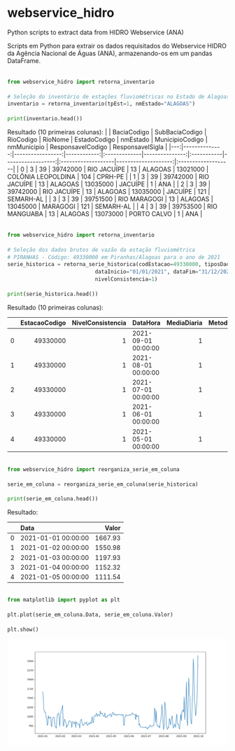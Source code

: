 # webservice_hidro
Python scripts to extract data from HIDRO Webservice (ANA)

Scripts em Python para extrair os dados requisitados do Webservice HIDRO da Agência Nacional de Águas (ANA),  armazenando-os em um pandas DataFrame.

~~~~python

from webservice_hidro import retorna_inventario

# Seleção do inventário de estações fluviométricas no Estado de Alagoas
inventario = retorna_inventario(tpEst=1, nmEstado="ALAGOAS")

print(inventario.head())

~~~~

Resultado (10 primeiras colunas):
|    |   BaciaCodigo |   SubBaciaCodigo |   RioCodigo | RioNome      |   EstadoCodigo | nmEstado   |   MunicipioCodigo | nmMunicipio        |   ResponsavelCodigo | ResponsavelSigla   |
|---:|--------------:|-----------------:|------------:|:-------------|---------------:|:-----------|------------------:|:-------------------|--------------------:|:-------------------|
|  0 |             3 |               39 |    39742000 | RIO JACUÍPE  |             13 | ALAGOAS    |          13021000 | COLÔNIA LEOPOLDINA |                 104 | CPRH-PE            |
|  1 |             3 |               39 |    39742000 | RIO JACUÍPE  |             13 | ALAGOAS    |          13035000 | JACUÍPE            |                   1 | ANA                |
|  2 |             3 |               39 |    39742000 | RIO JACUÍPE  |             13 | ALAGOAS    |          13035000 | JACUÍPE            |                 121 | SEMARH-AL          |
|  3 |             3 |               39 |    39751500 | RIO MARAGOGI |             13 | ALAGOAS    |          13045000 | MARAGOGI           |                 121 | SEMARH-AL          |
|  4 |             3 |               39 |    39753500 | RIO MANGUABA |             13 | ALAGOAS    |          13073000 | PORTO CALVO        |                   1 | ANA                |


~~~~python

from webservice_hidro import retorna_inventario

# Seleção dos dados brutos de vazão da estação fluviométrica
# PIRANHAS - Código: 49330000 em Piranhas/Alagoas para o ano de 2021
serie_historica = retorna_serie_historica(codEstacao=49330000, tiposDados=3,
                            dataInicio="01/01/2021", dataFim="31/12/2021",
                            nivelConsistencia=1)

print(serie_historica.head())

~~~~

Resultado (10 primeiras colunas):

|    |   EstacaoCodigo |   NivelConsistencia | DataHora            |   MediaDiaria |   MetodoObtencaoVazoes |   Maxima |   Minima |    Media |   DiaMaxima |   DiaMinima |
|---:|----------------:|--------------------:|:--------------------|--------------:|-----------------------:|---------:|---------:|---------:|------------:|------------:|
|  0 |        49330000 |                   1 | 2021-09-01 00:00:00 |             1 |                      1 |  2645.99 |  752.105 | 1386.45  |          30 |          12 |
|  1 |        49330000 |                   1 | 2021-08-01 00:00:00 |             1 |                      1 |  1392.29 |  641.894 |  848.749 |           3 |           1 |
|  2 |        49330000 |                   1 | 2021-07-01 00:00:00 |             1 |                      1 |  1325.35 |  657.306 |  832.353 |          29 |           3 |
|  3 |        49330000 |                   1 | 2021-06-01 00:00:00 |             1 |                      1 |  1100.58 |  699.596 |  910.406 |           7 |          30 |
|  4 |        49330000 |                   1 | 2021-05-01 00:00:00 |             1 |                      1 |  1115.21 |  762.053 | 1024.48  |           4 |          24 |



~~~~python

from webservice_hidro import reorganiza_serie_em_coluna

serie_em_coluna = reorganiza_serie_em_coluna(serie_historica)

print(serie_em_coluna.head())

~~~~

Resultado:

|    | Data                |   Valor |
|---:|:--------------------|--------:|
|  0 | 2021-01-01 00:00:00 | 1667.93 |
|  1 | 2021-01-02 00:00:00 | 1550.98 |
|  2 | 2021-01-03 00:00:00 | 1197.93 |
|  3 | 2021-01-04 00:00:00 | 1152.32 |
|  4 | 2021-01-05 00:00:00 | 1111.54 |


~~~~python

from matplotlib import pyplot as plt

plt.plot(serie_em_coluna.Data, serie_em_coluna.Valor)

plt.show()

~~~~

![Figura](assets/Figure.png)
